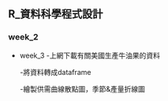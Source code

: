 ## R_資料科學程式設計

### week_2




- week_3
   -上網下載有關美國生產牛油果的資料
   
   -將資料轉成dataframe
   
   -繪製供需曲線散點圖，季節&產量折線圖
